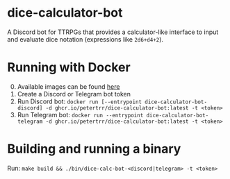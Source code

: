 # dice-calculator-bot
A Discord bot for TTRPGs that provides a calculator-like interface to input and evaluate dice notation (expressions like `2d6+d4+2`).

# Running with Docker
0. Available images can be found [here](https://github.com/petertrr/dice-calculator-bot/pkgs/container/dice-calculator-bot)
1. Create a Discord or Telegram bot token
2. Run Discord bot: `docker run [--entrypoint dice-calculator-bot-discord] -d ghcr.io/petertrr/dice-calculator-bot:latest -t <token>`
2. Run Telegram bot: `docker run --entrypoint dice-calculator-bot-telegram -d ghcr.io/petertrr/dice-calculator-bot:latest -t <token>`

# Building and running a binary
Run: `make build && ./bin/dice-calc-bot-<discord|telegram> -t <token>`
